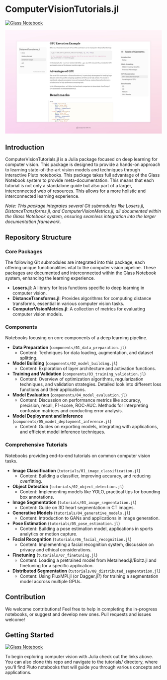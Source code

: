 # ComputerVisionTutorials.jl
[![Glass Notebook](https://img.shields.io/badge/Docs-Glass%20Notebook-aquamarine.svg)](https://glassnotebook.io/r/DxnIPJnIqpEqiQnJgqiBP/index.jl)

![ComputerVisionTutorials.jl Screenshot](/assets/screenshot.jpeg)

## Introduction
ComputerVisionTutorials.jl is a Julia package focused on deep learning for computer vision. This package is designed to provide a hands-on approach to learning state-of-the-art vision models and techniques through interactive Pluto notebooks. This package takes full advantage of the Glass Notebook system to provide meta-documentation. This means that each tutorial is not only a standalone guide but also part of a larger, interconnected web of resources. This allows for a more holistic and interconnected learning experience.

*Note: This package integrates several Git submodules like Losers.jl, DistanceTransforms.jl, and ComputerVisionMetrics.jl, all documented within the Glass Notebook system, ensuring seamless integration into the larger documentation framework.*

## Repository Structure

### Core Packages
The following Git submodules are integrated into this package, each offering unique functionalities vital to the computer vision pipeline. These packages are documented and interconnected within the Glass Notebook system, enhancing the learning experience.

- **Losers.jl**: A library for loss functions specific to deep learning in computer vision.
- **DistanceTransforms.jl**: Provides algorithms for computing distance transforms, essential in various computer vision tasks.
- **ComputerVisionMetrics.jl**: A collection of metrics for evaluating computer vision models.

### Components
Notebooks focusing on core components of a deep learning pipeline.

- **Data Preparation** (`components/01_data_preparation.jl`)
  - Content: Techniques for data loading, augmentation, and dataset splitting.
- **Model Building** (`components/02_model_building.jl`)
  - Content: Exploration of layer architecture and activation functions.
- **Training and Validation** (`components/03_training_validation.jl`)
  - Content: Overview of optimization algorithms, regularization techniques, and validation strategies. Detailed look into different loss functions and their applications.
- **Model Evaluation** (`components/04_model_evaluation.jl`)
  - Content: Discussion on performance metrics like accuracy, precision, recall, F1-score, ROC-AUC. Methods for interpreting confusion matrices and conducting error analysis.
- **Model Deployment and Inference** (`components/05_model_deployment_inference.jl`)
  - Content: Guides on exporting models, integrating with applications, and efficient model inference techniques.

### Comprehensive Tutorials
Notebooks providing end-to-end tutorials on common computer vision tasks.

- **Image Classification** (`tutorials/01_image_classification.jl`)
  - Content: Building a classifier, improving accuracy, and reducing overfitting.
- **Object Detection** (`tutorials/02_object_detection.jl`)
  - Content: Implementing models like YOLO, practical tips for bounding box annotations.
- **Image Segmentation** (`tutorials/03_image_segmentation.jl`)
  - Content: Guide on 3D heart segmentation in CT images.
- **Generative Models** (`tutorials/04_generative_models.jl`)
  - Content: Introduction to GANs and applications in image generation.
- **Pose Estimation** (`tutorials/05_pose_estimation.jl`)
  - Content: Building a pose estimation model, applications in sports analytics or motion capture.
- **Facial Recognition** (`tutorials/06_facial_recognition.jl`)
  - Content: Implementing a facial recognition system, discussion on privacy and ethical considerations.
- **Finetuning** (`tutorials/07_finetuning.jl`)
  - Content: Loading a pretrained model from Metalhead.jl/Boltz.jl and finetuning for a specific application.
- **Distributed Segmentation** (`tutorials/08_distributed_segmentation.jl`)
  - Content: Using FluxMPI.jl (or Dagger.jl?) for training a segmentation model accross multiple GPUs.

## Contribution
We welcome contributions! Feel free to help in completing the in-progress notebooks, or suggest and develop new ones. Pull requests and issues welcome!

## Getting Started
[![Glass Notebook](https://img.shields.io/badge/Docs-Glass%20Notebook-aquamarine.svg)](https://glassnotebook.io/r/DxnIPJnIqpEqiQnJgqiBP/index.jl)

To begin exploring computer vision with Julia check out the links above. You can also clone this repo and navigate to the tutorials/ directory, where you'll find Pluto notebooks that will guide you through various concepts and applications.
